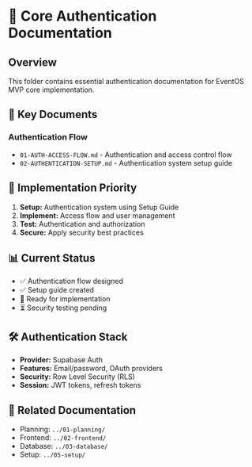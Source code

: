 # 🔐 Core Authentication Documentation

## Overview
This folder contains essential authentication documentation for EventOS MVP core implementation.

## 📁 Key Documents

### Authentication Flow
- `01-AUTH-ACCESS-FLOW.md` - Authentication and access control flow
- `02-AUTHENTICATION-SETUP.md` - Authentication system setup guide

## 🎯 Implementation Priority
1. **Setup:** Authentication system using Setup Guide
2. **Implement:** Access flow and user management
3. **Test:** Authentication and authorization
4. **Secure:** Apply security best practices

## 📊 Current Status
- ✅ Authentication flow designed
- ✅ Setup guide created
- 🔄 Ready for implementation
- ⏳ Security testing pending

## 🛠️ Authentication Stack
- **Provider:** Supabase Auth
- **Features:** Email/password, OAuth providers
- **Security:** Row Level Security (RLS)
- **Session:** JWT tokens, refresh tokens

## 🔗 Related Documentation
- Planning: `../01-planning/`
- Frontend: `../02-frontend/`
- Database: `../03-database/`
- Setup: `../05-setup/`